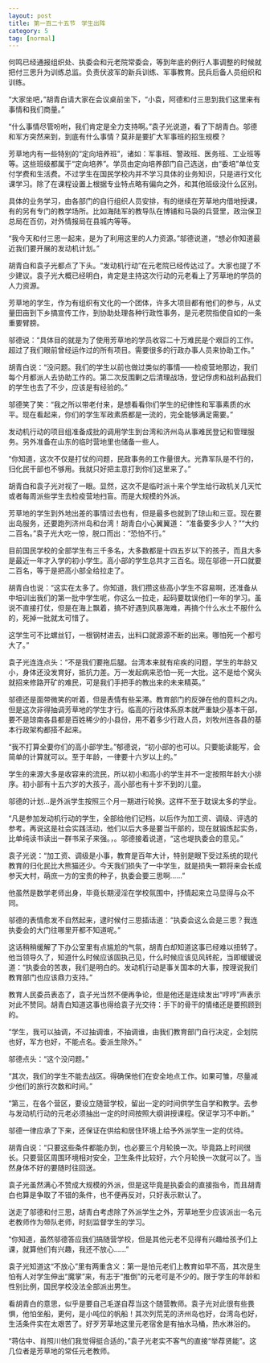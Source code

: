 ```yaml
---
layout: post
title: 第一百二十五节　学生出阵
category: 5
tag: [normal]
---
```


何鸣已经通报组织处、执委会和元老院常委会，等到年底的例行人事调整的时候就把付三思升为训练总监。负责伏波军的新兵训练、军事教育。民兵后备人员组织和训练。

“大家坐吧，”胡青白请大家在会议桌前坐下，“小袁，阿德和付三思到我们这里来有事情和我们商量。”

“什么事情尽管吩咐，我们肯定是全力支持啊。”袁子光说道，看了下胡青白。邬德和军方突然来到，到底有什么事情？莫非是要扩大军事班的招生规模？

芳草地内有一些特别的“定向培养班”，诸如：军事班、警政班、医务班、工业班等等。这些班级都属于“定向培养”。学员由定向培养部门自己选送，由“委培”单位支付学费和生活费。不过学生在国民学校内并不学习具体的业务知识，只是进行文化课学习。除了在课程设置上根据专业特点略有偏向之外，和其他班级没什么区别。

具体的业务学习，由各部门的自行组织人员安排，有的继续在芳草地内借地授课，有的另有专门的教学场所。比如海陆军的教导队在博铺和马袅的兵营里，政治保卫总局在百仞，对外情报局在县城内等等。

“我今天和付三思一起来，是为了利用这里的人力资源。”邬德说道，“想必你知道最近我们要开展的发动机计划。”

胡青白和袁子光都点了下头。“发动机行动”在元老院已经传达过了。大家也提了不少建议。袁子光大概已经明白，肯定是主持这次行动的元老看上了芳草地的学员的人力资源。

芳草地的学生，作为有组织有文化的一个团体，许多大项目都有他们的参与，从丈量田亩到下乡搞宣传工作，到协助处理各种行政性事务，是元老院指使自如的一条重要臂膀。

邬德说：“具体目的就是为了使用芳草地的学员收容二十万难民是个艰巨的工作。超过了我们眼前曾经运作过的所有项目。需要很多的行政办事人员来协助工作。”

胡青白说：“没问题。我们的学生以前也做过类似的事情――检疫营地那边，我们每个月都派人去协助工作的。第二次反围剿之后清理战场，登记俘虏和战利品我们的学生也去了不少，应该是有经验的。”

邬德笑了笑：“我之所以带老付来，是想看看你们学生的纪律性和军事素质的水平。现在看起来，你们的学生军政素质都是一流的，完全能够满足需要。”

发动机行动的项目组准备成批的调用学生到台湾和济州岛从事难民登记和管理服务。另外准备在山东的临时营地里也储备一些人。

“你知道，这次不仅是打仗的问题，民政事务的工作量很大。光靠军队是不行的，归化民干部也不够用。我就只好把主意打到你们这里来了。”

胡青白和袁子光对视了一眼。显然，这次不是临时派十来个学生给行政机关几天忙或者每周派些学生去检疫营地扫盲。而是大规模的外派。

芳草地的学生到外地出差的事情过去也有，但是最多也就到了琼山和三亚。现在要出岛服务，还要跑列济州岛和台湾！胡青白小心翼翼道： “准备要多少人？”“大约二百名。”袁子光大吃一惊，脱口而出：“恐怕不行。”

目前国民学校的全部学生有三千多名，大多数都是十四五岁以下的孩子，而且大多是最近一年才入学的初小学生。高小部的学生总共才三百名。现在邬德一开口就要二百名，等于是把高小部全给拉走了。

胡青白也说：“这实在太多了。你知道，我们攒这些高小学生不容易啊，还准备从中培训出我们的第一批中学生呢，你这么一拉走，起码要耽误他们一年的学习。虽说不直接打仗，但是在海上飘着，搞不好遇到风暴海难，再搞个什么水土不服什么的，死掉一批就太可惜了。

这学生可不比螺丝钉，一根钢材进去，出料口就源源不断的出来。哪怕死一个都亏大了。”

袁子光连连点头：“不是我们要拖后腿。台湾本来就有疟疾的问题，学生的年龄又小，身体还没发育好，抵抗力差。万一发起病来恐怕一死一大批。这不是给个窝头就招来修路开矿的难民，可是我们手把手的教出来的未来精英。”

邬德还是面带微笑的听着，但是表情有些呆滞。教育部门的反弹在他的意料之内。但是这次非得抽调芳草地的学生才行。临高的行政体系原本就严重缺少基本干部，要不是琼南各县都是百姓稀少的小县份，用不着多少行政人员，刘牧州连各县的基本行政架构都搭不起来。

“我不打算全要你们的高小部学生。”郁德说，“初小部的也可以。只要能读能写，会简单的计算就可以。至于年龄，一律要十六岁以上的。”

学生的来源大多是收容来的流民，所以初小和高小的学生并不一定按照年龄大小排序。初小部有十五六岁的大孩子，高小部也有十岁不到的儿童。

邬德的计划…是外派学生按照三个月一期进行轮换。这样不至于耽误太多的学业。

“凡是参加发动机行动的学生，全部给他们记档，以后作为加工资、调级、评选的参考。再说这是社会实践活动，他们以后大多是要当干部的，现在就锻炼起实务，比单纯读书读出一群书呆子来强。，。邬德接着说道，“这也堤执委会的意见。”

袁子光说：“加工资、调级是小事，教育是百年大计，特别是眼下受过系统的现代教育的归化民比大熊猫还少。今天我们损失了一中学生，就是损失一颗将来会长成参天大村，萌庶一方的宝贵的种子，执委会要三思啊……”

他虽然是数学老师出身，毕竟长期浸淫在学校氛围中，抒情起来立马显得与众不同。

邬德的表情愈发不自然起来，逮时候付三思插话道：“执委会这么会是三思？我连执委会的大门往哪里开都不知道呢。”

这话稍稍缓解了下办公室里有点尴尬的气氛，胡青白却知道这事已经难以扭转了。他当领导久了，知道什么时候应该固执己见，什么时候应该见风转舵，当即缓锾说道：“执委会的苦衷，我们是明白的。发动机行动是事关国本的大事，按理说我们教育部门也应该鼎力支持。”

教育人民委员表态了，袁子光当然不便再争论，但是他还是连续发出“哼哼”声表示对此不赞同。胡青白知道这事也得给袁子光交待：手下的骨干的情绪还是要照顾到的。

“学生，我可以抽调，不过抽调谁，不抽调谁，由我们教育部门自行决定，企划院也好，军方也好，不能点名。委派生除外。”

邬德点头：“这个没问题。”

“其次，我们的学生不能去战区。得确保他们在安全地点工作。如果可雏，尽量减少他们的旅行次数和时间。”

“第三，在各个营区，要设立随营学校，留出一定的时间供学生自学和教学。去参与发动机行动的元老必须抽出一定的时间按照大纲讲授课程。保证学习不中断。”

邬德一律应承了下来，还保证在供给和居住环境上给予外派学生一定的优待。

胡青白说：“只要这些条件都能办到，也必要三个月轮换一次。毕竟路上时间很长。只要营区周围环境相对安全，卫生条件比较好，六个月轮换一次就可以了。当然身体不好的要随时往回送。

袁子光虽然满心不赞成大规模的外派，但是这毕竟是执委会的直接指令，而且胡青白也算是争取了不错的条件，也不便再反对，只好表示默认了。

送走了邬德和付三思，胡青白考虑除了外派学生之外，芳草地至少应该派出一名元老教师作为带队老师，时刻监督学生的学习。

“你知道，虽然邬德答应我们搞随营学校，但是其他元老不见得有兴趣给孩予们上课，就算他们有兴趣，我还不放心……”

袁子光知道这“不放心”里有两重含义：第一是怕元老们上教育如早不高，其次是生怕有人对学生伸出“魔掌”来，有志于“推倒”的元老可是不少的。限于学生的年龄和性别比例，国民学校没法全部派出男生。

看胡青白的意思，似乎是要自己毛遂自荐当这个随营教师。袁子光对此很有些畏惧，他怕坐船，更何，是小吨位的帆船！其次列荒芜的济州岛也好，台湾岛也好，生活条件实在太艰苦了。好歹芳草地这里元老宿舍是有抽水马桶，热水淋浴的。

“蒋估中、肖照川他们我觉得挺合适的，”袁子光老实不客气的直接“举荐贤能”。这几位者是芳草地的常任元老教师。